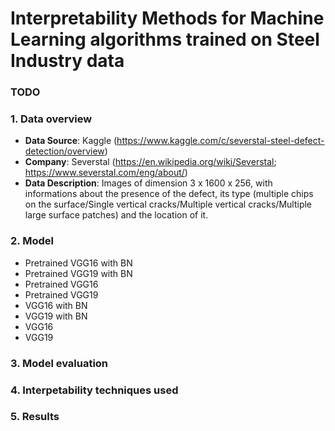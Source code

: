 # Interpretability Methods for Machine Learning algorithms trained on Steel Industry data 

### TODO

### 1. Data overview
    
- **Data Source**: Kaggle (https://www.kaggle.com/c/severstal-steel-defect-detection/overview) <br>
- **Company**: Severstal (https://en.wikipedia.org/wiki/Severstal; https://www.severstal.com/eng/about/) <br>
- **Data Description**: Images of dimension 3 x 1600 x 256, with informations about the presence of the defect, its type (multiple chips on the surface/Single vertical cracks/Multiple vertical cracks/Multiple large surface patches) and the location of it.

### 2. Model

- Pretrained VGG16 with BN
- Pretrained VGG19 with BN
- Pretrained VGG16
- Pretrained VGG19
- VGG16 with BN
- VGG19 with BN
- VGG16
- VGG19

### 3. Model evaluation

### 4. Interpetability techniques used

### 5. Results
